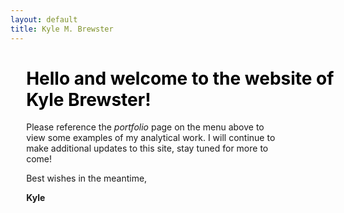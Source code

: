 ```yaml
---
layout: default
title: Kyle M. Brewster
---
```

<html>
    <style>
        .welcoming {
            text-align: left;
            position: relative;
            display: inline-block;
            left: 5%;
	    right: 5%;
	    width: 80%;
        }
    </style>
<body>
    <h1 style="color: black;
        left: 5%; position: relative;">
        Hello and welcome to the website of Kyle Brewster!
    </h1>
    <div class="welcoming">
	    Please reference the <em>portfolio</em> page on the menu above to view some examples of my analytical work. I will continue to make additional updates to this site, stay tuned for more to come! 
		<div>
        <p>Best wishes in the meantime,</p>
<p><strong>Kyle</strong></p>
        </div>
    </div>
</body>
</html>










